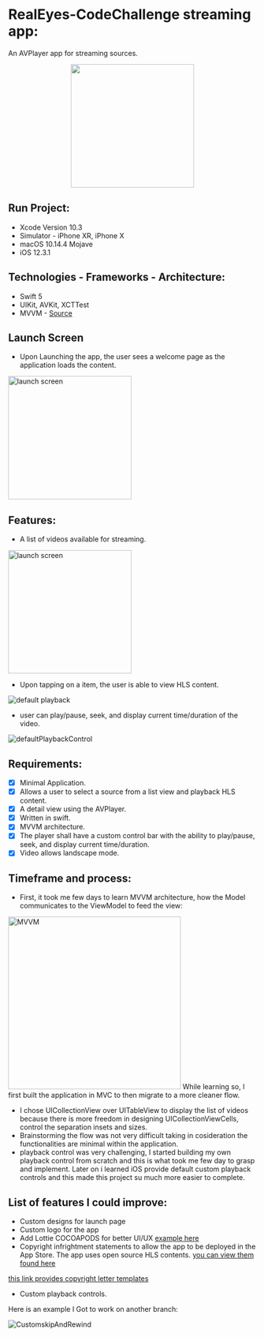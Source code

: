 # RealEyes-CodeChallenge streaming app:
 An AVPlayer app for streaming sources.
<p align="center">
  <img width="250" src="https://user-images.githubusercontent.com/43827399/63911861-0b8f1480-c9e9-11e9-973d-fb08c1db05f8.png" />
</p>

## Run Project:
- Xcode Version 10.3
- Simulator - iPhone XR, iPhone X
- macOS 10.14.4 Mojave
- iOS 12.3.1

## Technologies - Frameworks - Architecture:
- Swift 5
- UIKit, AVKit, XCTTest
- MVVM - [Source](https://www.youtube.com/watch?v=n06RE9A_8Ks&t=752s)

## Launch Screen
- Upon Launching the app, the user sees a welcome page as the application loads the content.

<img width="250" alt="launch screen" src="https://user-images.githubusercontent.com/43827399/63910754-3b3c1d80-c9e5-11e9-8573-1386bdc69c6a.png">

## Features:
- A list of videos available for streaming.

<img width="250" alt="launch screen" src="https://user-images.githubusercontent.com/43827399/63914533-c1119600-c9f0-11e9-83e8-25da94b33881.png">

- Upon tapping on a item, the user is able to view HLS content.

![default playback](https://user-images.githubusercontent.com/43827399/63915108-5d886800-c9f2-11e9-9410-4e658c8cfb4d.gif)

- user can play/pause, seek, and display current time/duration of the video.

![defaultPlaybackControl](https://user-images.githubusercontent.com/43827399/63915591-aa207300-c9f3-11e9-8ac6-7dca8087c86a.gif)

## Requirements:
- [x] Minimal Application. 
- [x] Allows a user to select a source from a list view and playback HLS content. 
- [x] A detail view using the AVPlayer. 
- [x] Written in swift.
- [x] MVVM architecture. 
- [x] The player shall have a custom control bar with the ability to play/pause, seek, and display current time/duration.
- [x] Video allows landscape mode.

## Timeframe and process:
- First, it took me few days to learn MVVM architecture, how the Model communicates to the ViewModel to feed the view:
<img width="350" alt="MVVM" src="https://user-images.githubusercontent.com/43827399/63966464-922f0a80-ca58-11e9-9d65-40dc4e357a6e.jpg">
While learning so, I first built the application in MVC to then migrate to a more cleaner flow. 

- I chose UICollectionView over UITableView to display the list of videos because there is more freedom in designing
UICollectionViewCells, control the separation insets and sizes.
- Brainstorming the flow was not very difficult taking in cosideration the functionalities are minimal within the application.
- playback control was very challenging, I started building my own playback control from scratch and this is what took me few day to grasp and implement. Later on i learned iOS provide default custom playback controls and this made this project su much more easier to complete.

## List of features I could improve:
- Custom designs for launch page
- Custom logo for the app
- Add Lottie COCOAPODS for better UI/UX [example here](https://airbnb.io/lottie/#/)
- Copyright infrightment statements to allow the app to be deployed in the App Store.
The app uses open source HLS contents. [you can view them found here](https://github.com/bengarney/list-of-streams/blob/master/README.md)

[this link provides copyright letter templates](https://www.upcounsel.com/licensing-agreement)

- Custom playback controls. 

Here is an example I Got to work on another branch:

![CustomskipAndRewind](https://user-images.githubusercontent.com/43827399/63915695-e8b62d80-c9f3-11e9-8243-8e53fe1019f9.gif)

